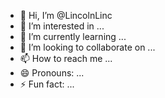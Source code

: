 - 👋 Hi, I’m @LincolnLinc
- 👀 I’m interested in ...
- 🌱 I’m currently learning ...
- 💞️ I’m looking to collaborate on ...
- 📫 How to reach me ...
- 😄 Pronouns: ...
- ⚡ Fun fact: ...

<!---
LincolnLinc/LincolnLinc is a ✨ special ✨ repository because its `README.md` (this file) appears on your GitHub profile.
You can click the Preview link to take a look at your changes.
--->
